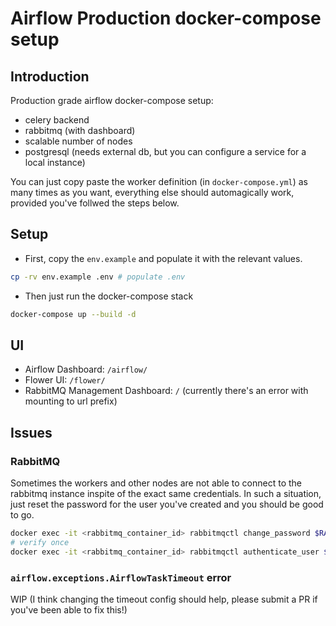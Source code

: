 # Airflow Production docker-compose setup

## Introduction

Production grade airflow docker-compose setup:
- celery backend
- rabbitmq (with dashboard)
- scalable number of nodes
- postgresql (needs external db, but you can configure a service for a local instance)

You can just copy paste the worker definition (in `docker-compose.yml`) as many times as you want, everything else should automagically work, provided
you've follwed the steps below.

## Setup

- First, copy the `env.example` and populate it with the relevant values.

```bash
cp -rv env.example .env # populate .env
```

- Then just run the docker-compose stack

```bash
docker-compose up --build -d
```


## UI

- Airflow Dashboard: `/airflow/`
- Flower UI: `/flower/`
- RabbitMQ Management Dashboard: `/` (currently there's an error with mounting to url prefix)

## Issues

### RabbitMQ

Sometimes the workers and other nodes are not able to connect to the rabbitmq instance inspite of the exact same credentials. In such a situation,
just reset the password for the user you've created and you should be good to go.

```bash
docker exec -it <rabbitmq_container_id> rabbitmqctl change_password $RABBIT_USER $RABBIT_PASSWORD
# verify once
docker exec -it <rabbitmq_container_id> rabbitmqctl authenticate_user $RABBIT_USER $RABBIT_PASSWORD
```

### `airflow.exceptions.AirflowTaskTimeout` error

WIP (I think changing the timeout config should help, please submit a PR if you've been able to fix this!)

